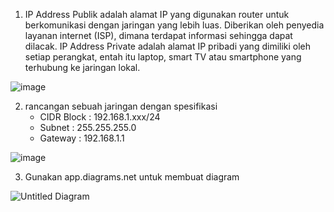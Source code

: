 1. IP Address Publik adalah alamat IP yang digunakan router untuk berkomunikasi dengan jaringan yang lebih luas. Diberikan oleh penyedia layanan internet (ISP), dimana terdapat informasi sehingga dapat dilacak. IP Address Private adalah alamat IP pribadi yang dimiliki oleh setiap perangkat, entah itu laptop, smart TV atau smartphone yang terhubung ke jaringan lokal.

![image](https://github.com/faruqsabil/devops18-dumbways-mfaruqsabil/assets/101464748/ba31c932-2bcb-46f2-b98b-8772fd39fcc4)

2. rancangan sebuah jaringan dengan spesifikasi
    - CIDR Block : 192.168.1.xxx/24
    - Subnet : 255.255.255.0
    - Gateway : 192.168.1.1

![image](https://github.com/faruqsabil/devops18-dumbways-mfaruqsabil/assets/101464748/5da59c52-f9f6-4e83-baf7-302bc0bf56d7)

3. Gunakan app.diagrams.net untuk membuat diagram

![Untitled Diagram](https://github.com/faruqsabil/devops18-dumbways-mfaruqsabil/assets/101464748/4e76bb64-9cee-4a44-a844-81a38d083cb3)

